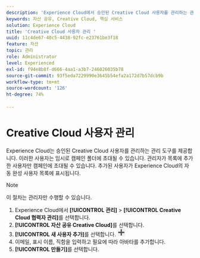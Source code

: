 ```yaml
---
description: 'Experience Cloud에서 승인된 Creative Cloud 사용자를 관리하는 관리 도구에 대해 알아봅니다. '
keywords: 자산 공유, Creative Cloud, 핵심 서비스
solution: Experience Cloud
title: 'Creative Cloud 사용자 관리 '
uuid: 11c4de67-40c5-4438-92fc-e23761be3f18
feature: 자산
topic: 관리
role: Administrator
level: Experienced
exl-id: f94e8b8f-d666-4aa1-a3b7-246026035b78
source-git-commit: 93f5eda7229990e3645b54efa2a172d7b57dcb9b
workflow-type: tm+mt
source-wordcount: '126'
ht-degree: 74%

---
```


# Creative Cloud 사용자 관리

Experience Cloud는 승인된 Creative Cloud 사용자를 관리하는 관리 도구를 제공합니다. 이러한 사용자는 임시로 캠페인 폴더에 초대될 수 있습니다. 관리자가 목록에 추가한 사용자만 캠페인에 초대될 수 있습니다. 추가된 사용자가 Experience Cloud의 자동 완성 사용자 목록에 표시됩니다.

>[!NOTE]
>
>이 절차는 관리자만 수행할 수 있습니다.

1. Experience Cloud에서 **[!UICONTROL 관리]** > **[!UICONTROL Creative Cloud 협력자 관리]**&#x200B;를 선택합니다.
1. **[!UICONTROL 자산 공유 Creative Cloud]**&#x200B;를 선택합니다.
1. **[!UICONTROL 새 사용자 추가]**&#x200B;를 선택합니다. ![](assets/mac_add_icon.png)
1. 이메일, 표시 이름, 직함을 입력하고 필요에 따라 아바타를 추가합니다.
1. **[!UICONTROL 만들기]**&#x200B;를 선택합니다.
